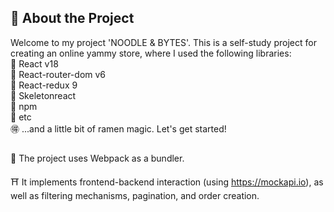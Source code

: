 #### 
## 🍜 About the Project
Welcome to my project 'NOODLE & BYTES'. This is a self-study project for creating an online yammy store, where I used the following libraries:  
🍥 React v18  
🍥 React-router-dom v6  
🍥 React-redux 9  
🍥 Skeletonreact  
🍥 npm  
🍥 etc  
🉐 ...and a little bit of ramen magic. Let's get started! 
##
🐲 The project uses Webpack as a bundler.  

⛩️ It implements frontend-backend interaction (using https://mockapi.io), as well as filtering mechanisms, pagination, and order creation. 

